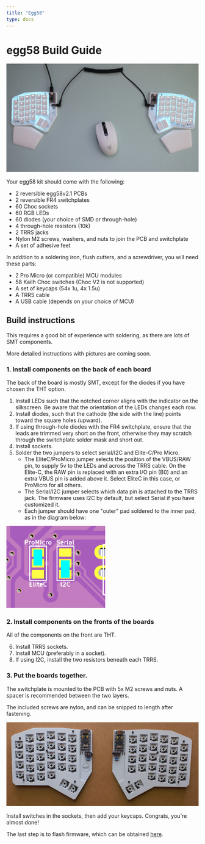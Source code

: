 ```yaml
---
title: "Egg58"
type: docs
---
```


# egg58 Build Guide

![](egg58-assembled.jpg)

Your egg58 kit should come with the following:

- 2 reversible egg58v2.1 PCBs
- 2 reversible FR4 switchplates
- 60 Choc sockets
- 60 RGB LEDs
- 60 diodes (your choice of SMD or through-hole)
- 4 through-hole resistors (10k)
- 2 TRRS jacks
- Nylon M2 screws, washers, and nuts to join the PCB and switchplate
- A set of adhesive feet

In addition to a soldering iron, flush cutters, and a screwdriver, you will need these parts:

- 2 Pro Micro (or compatible) MCU modules
- 58 Kailh Choc switches (Choc V2 is not supported) 
- A set of keycaps (54x 1u, 4x 1.5u)
- A TRRS cable
- A USB cable (depends on your choice of MCU)

## Build instructions

This requires a good bit of experience with soldering, as there are lots of SMT components.

More detailed instructions with pictures are coming soon.

### 1. Install components on the back of each board

The back of the board is mostly SMT, except for the diodes if you have chosen the THT option.

1. Install LEDs such that the notched corner aligns with the indicator on the silkscreen. Be aware that the orientation of the LEDs changes each row.
2. Install diodes, such that the cathode (the side with the line) points toward the square holes (upward).
3. If using through-hole diodes with the FR4 switchplate, ensure that the leads are trimmed very short on the front, otherwise they may scratch through the switchplate solder mask and short out.
4. Install sockets.
5. Solder the two jumpers to select serial/I2C and Elite-C/Pro Micro.
   - The EliteC/ProMicro jumper selects the position of the VBUS/RAW pin, to supply 5v to the LEDs and across the TRRS cable. On the Elite-C, the RAW pin is replaced with an extra I/O pin (B0) and an extra VBUS pin is added above it. Select EliteC in this case, or ProMicro for all others.
   - The Serial/I2C jumper selects which data pin is attached to the TRRS jack. The firmware uses I2C by default, but select Serial if you have customized it.
   - Each jumper should have one "outer" pad soldered to the inner pad, as in the diagram below:

![](egg58-jumper-pads.png)

### 2. Install components on the fronts of the boards

All of the components on the front are THT.

6. Install TRRS sockets.
7. Install MCU (preferably in a socket).
8. If using I2C, install the two resistors beneath each TRRS.

### 3. Put the boards together.

The switchplate is mounted to the PCB with 5x M2 screws and nuts. A spacer is recommended between the two layers.

The included screws are nylon, and can be snipped to length after fastening.

![](egg58.jpg)

Install switches in the sockets, then add your keycaps. Congrats, you're almost done!

The last step is to flash firmware, which can be obtained [here](/docs/firmware).
